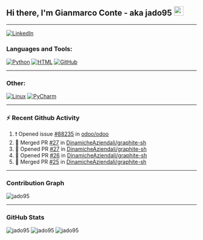 ## Hi there, I'm Gianmarco Conte - aka jado95 <img src="https://media.giphy.com/media/hvRJCLFzcasrR4ia7z/giphy.gif" width="25px">

---
[![LinkedIn](https://img.shields.io/badge/LinkedIn-0077B5?style=for-the-badge&logo=linkedin&logoColor=white)](https://www.linkedin.com/in/gianmarco-conte-591a08106)

### Languages and Tools:

[![Python](https://img.shields.io/badge/Python-3776AB?style=for-the-badge&logo=python&logoColor=white)](https://www.python.org)
[![HTML](https://img.shields.io/badge/HTML5-E34F26?style=for-the-badge&logo=html5&logoColor=white)](https://developer.mozilla.org/en-US/docs/Web/HTML)
[![GitHub](https://img.shields.io/badge/GitHub-100000?style=for-the-badge&logo=github&logoColor=white)](https://github.com/jado95)

---

### Other:

[![Linux](https://img.shields.io/badge/Linux-FCC624?style=for-the-badge&logo=linux&logoColor=black)](https://www.linux.org)
[![PyCharm](https://img.shields.io/badge/pycharm-143?style=for-the-badge&logo=pycharm&logoColor=black&color=black&labelColor=green)](https://www.jetbrains.com/pycharm)

---

### ⚡ Recent Github Activity

<!--START_SECTION:activity-->
1. ❗️ Opened issue [#88235](https://github.com/odoo/odoo/issues/88235) in [odoo/odoo](https://github.com/odoo/odoo)
2. 🎉 Merged PR [#27](https://github.com/DinamicheAziendali/graphite-sh/pull/27) in [DinamicheAziendali/graphite-sh](https://github.com/DinamicheAziendali/graphite-sh)
3. 💪 Opened PR [#27](https://github.com/DinamicheAziendali/graphite-sh/pull/27) in [DinamicheAziendali/graphite-sh](https://github.com/DinamicheAziendali/graphite-sh)
4. 💪 Opened PR [#26](https://github.com/DinamicheAziendali/graphite-sh/pull/26) in [DinamicheAziendali/graphite-sh](https://github.com/DinamicheAziendali/graphite-sh)
5. 🎉 Merged PR [#25](https://github.com/DinamicheAziendali/graphite-sh/pull/25) in [DinamicheAziendali/graphite-sh](https://github.com/DinamicheAziendali/graphite-sh)
<!--END_SECTION:activity-->

---

### Contribution Graph
![jado95](https://activity-graph.herokuapp.com/graph?username=jado95&theme=github)

---

### GitHub Stats
![jado95](https://github-readme-stats.vercel.app/api?username=jado95&bg_color=30,e96443,904e95&title_color=fff&text_color=fff&count_private=true)
![jado95](https://github-readme-stats.vercel.app/api/top-langs/?username=jado95&show_icons=true&theme=react&count_private=true)
![jado95](https://github-readme-streak-stats.herokuapp.com/?user=jado95&show_icons=true&theme=react&count_private=true)
